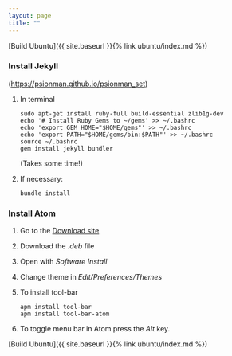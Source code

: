 ```yaml
---
layout: page
title: ""
---
```


[Build Ubuntu]({{ site.baseurl }}{% link ubuntu/index.md %})

### Install Jekyll

(https://psionman.github.io/psionman_set)

1. In terminal

    ``` console
    sudo apt-get install ruby-full build-essential zlib1g-dev
    echo '# Install Ruby Gems to ~/gems' >> ~/.bashrc
    echo 'export GEM_HOME="$HOME/gems"' >> ~/.bashrc
    echo 'export PATH="$HOME/gems/bin:$PATH"' >> ~/.bashrc
    source ~/.bashrc
    gem install jekyll bundler
    ```
    (Takes some time!)

1. If necessary:
    ``` console
    bundle install
    ```

### Install Atom

1. Go to the [Download site](https://atom.io/)

1. Download the *.deb* file

1. Open with *Software Install*

1. Change theme in *Edit/Preferences/Themes*

1. To install tool-bar
   ```console
   apm install tool-bar
   apm install tool-bar-atom
   ```
1. To toggle menu bar in Atom press the *Alt* key.


[Build Ubuntu]({{ site.baseurl }}{% link ubuntu/index.md %})
